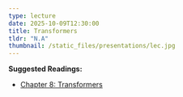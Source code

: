 ```yaml
---
type: lecture
date: 2025-10-09T12:30:00
title: Transformers
tldr: "N.A"
thumbnail: /static_files/presentations/lec.jpg
---
```

**Suggested Readings:**
- [Chapter 8: Transformers](https://web.stanford.edu/~jurafsky/slp3/8.pdf)
